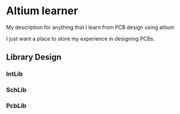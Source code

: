 # Altium learner 
My description for anything that I learn from PCB design using altium

I just want a place to store my experience in designing PCBs.
 
## Library Design
### IntLib
### SchLib
### PcbLib
